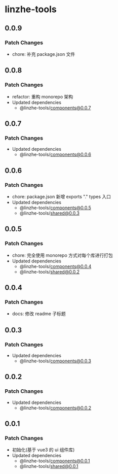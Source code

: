 # linzhe-tools

## 0.0.9

### Patch Changes

- chore: 补充 package.json 文件

## 0.0.8

### Patch Changes

- refactor: 重构 monorepo 架构
- Updated dependencies
  - @linzhe-tools/components@0.0.7

## 0.0.7

### Patch Changes

- Updated dependencies
  - @linzhe-tools/components@0.0.6

## 0.0.6

### Patch Changes

- chore: package.json 新增 exports "." types 入口
- Updated dependencies
  - @linzhe-tools/components@0.0.5
  - @linzhe-tools/shared@0.0.3

## 0.0.5

### Patch Changes

- chore: 完全使用 monorepo 方式对每个库进行打包
- Updated dependencies
  - @linzhe-tools/components@0.0.4
  - @linzhe-tools/shared@0.0.2

## 0.0.4

### Patch Changes

- docs: 修改 readme 子标题

## 0.0.3

### Patch Changes

- Updated dependencies
  - @linzhe-tools/components@0.0.3

## 0.0.2

### Patch Changes

- Updated dependencies
  - @linzhe-tools/components@0.0.2

## 0.0.1

### Patch Changes

- 初始化(基于 vue3 的 ui 组件库)
- Updated dependencies
  - @linzhe-tools/components@0.0.1
  - @linzhe-tools/shared@0.0.1
